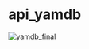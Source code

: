 # api_yamdb
![yamdb_final](https://github.com/Keshail/yamdb_final/workflows/yamdb_workflow.yml/badge.svg)
